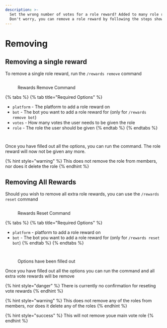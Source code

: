 ```yaml
---
description: >-
  Set the wrong number of votes for a role reward? Added to many role rewards?
  Don't worry, you can remove a role reward by following the steps shown here
---
```


# Removing

## Removing a single reward

To remove a single role reward, run the `/rewards remove` command

<figure><img src="../.gitbook/assets/Rewards Remove #1.png" alt=""><figcaption><p>Rewards Remove Command</p></figcaption></figure>

{% tabs %}
{% tab title="Required Options" %}
* `platform` - The platform to add a role reward on
* `bot` - The bot you want to add a role reward for (only for `/rewards remove bot`)
* `votes` - How many votes the user needs to be given the role
* `role` - The role the user should be given
{% endtab %}
{% endtabs %}

<div>

<figure><img src="../.gitbook/assets/Rewards Remove #2.png" alt=""><figcaption></figcaption></figure>

 

<figure><img src="../.gitbook/assets/Rewards Remove #3.png" alt=""><figcaption></figcaption></figure>

</div>

Once you have filled out all the options, you can run the command. The role reward will now not be given any more.

{% hint style="warning" %}
This does not remove the role from members, nor does it delete the role
{% endhint %}

## Removing All Rewards

Should you wish to remove all extra role rewards, you can use the `/rewards reset` command

<figure><img src="../.gitbook/assets/Rewards Reset #1.png" alt=""><figcaption><p>Rewards Reset Command</p></figcaption></figure>

{% tabs %}
{% tab title="Required Options" %}
* `platform` - platform to add a role reward on
* `bot` - The bot you want to add a role reward for (only for `/rewards reset bot`)
{% endtab %}
{% endtabs %}

<div>

<figure><img src="../.gitbook/assets/Rewards Reset #2.png" alt=""><figcaption></figcaption></figure>

 

<figure><img src="../.gitbook/assets/Rewards Reset #3.png" alt=""><figcaption><p>Options have been filled out</p></figcaption></figure>

</div>

Once you have filled out all the options you can run the command and all extra vote rewards will be remove

{% hint style="danger" %}
There is currently no confirmation for reseting vote rewards
{% endhint %}

{% hint style="warning" %}
This does not remove any of the roles from members, nor does it delete any of the roles
{% endhint %}

{% hint style="success" %}
This will not remove youe main vote role&#x20;
{% endhint %}
